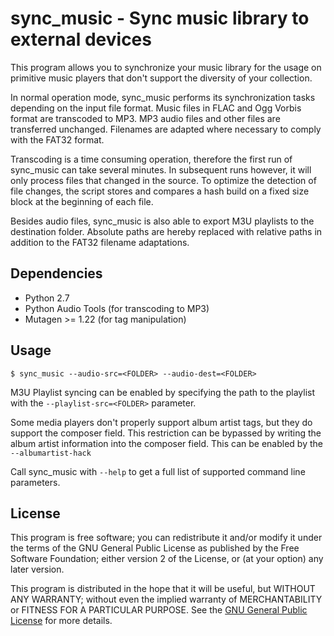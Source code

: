 sync_music - Sync music library to external devices
===================================================

This program allows you to synchronize your music library for the usage
on primitive music players that don't support the diversity of your
collection.

In normal operation mode, sync_music performs its synchronization tasks
depending on the input file format. Music files in FLAC and Ogg Vorbis
format are transcoded to MP3. MP3 audio files and other files are
transferred unchanged. Filenames are adapted where necessary to comply
with the FAT32 format.

Transcoding is a time consuming operation, therefore the first run of
sync_music can take several minutes. In subsequent runs however, it will
only process files that changed in the source. To optimize the detection of
file changes, the script stores and compares a hash build on a fixed size
block at the beginning of each file.

Besides audio files, sync_music is also able to export M3U playlists to
the destination folder. Absolute paths are hereby replaced with relative
paths in addition to the FAT32 filename adaptations.


Dependencies
------------
- Python 2.7
- Python Audio Tools (for transcoding to MP3)
- Mutagen >= 1.22 (for tag manipulation)


Usage
-----

```
$ sync_music --audio-src=<FOLDER> --audio-dest=<FOLDER>
```

M3U Playlist syncing can be enabled by specifying the path to the
playlist with the `--playlist-src=<FOLDER>` parameter.

Some media players don't properly support album artist tags, but they do
support the composer field. This restriction can be bypassed by writing
the album artist information into the composer field. This can be
enabled by the `--albumartist-hack` 

Call sync_music with `--help` to get a full list of supported command
line parameters.


License
-------
This program is free software; you can redistribute it and/or modify
it under the terms of the GNU General Public License as published by
the Free Software Foundation; either version 2 of the License, or
(at your option) any later version.

This program is distributed in the hope that it will be useful,
but WITHOUT ANY WARRANTY; without even the implied warranty of
MERCHANTABILITY or FITNESS FOR A PARTICULAR PURPOSE.  See the
[GNU General Public License](http://www.gnu.org/licenses/gpl-2.0.html)
for more details.
